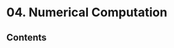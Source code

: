<!--
Filename: 	note.md
Project: 	/Users/shume/Developer/DeepLearningBook/04
Author: 	shumez <https://github.com/shumez>
Created: 	2019-06-06 18:04:6
Modified: 	2019-06-06 18:05:44
-----
Copyright (c) 2019 shumez
-->

# 04. Numerical Computation 

## Contents



## 




##
<!-- toc -->

<!-- ref -->

<!-- fig -->

<!-- term -->

<style type="text/css">
	img{width: 51%; float: right;}
</style>